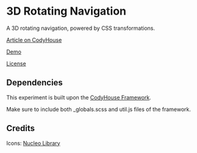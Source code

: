 # 3D Rotating Navigation

A 3D rotating navigation, powered by CSS transformations.

[Article on CodyHouse](https://codyhouse.co/gem/3d-rotating-navigation)

[Demo](https://codyhouse.co/demo/3d-rotating-navigation)

[License](https://codyhouse.co/license)

## Dependencies

This experiment is built upon the [CodyHouse Framework](https://github.com/CodyHouse/codyhouse-framework).

Make sure to include both _globals.scss and util.js files of the framework.

## Credits

Icons: [Nucleo Library](https://nucleoapp.com/)